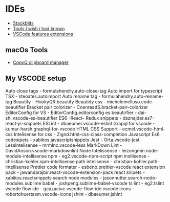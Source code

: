 # IDEs

- [Stackblits](https://stackblitz.com)
- [Tools I wish i had known](https://medium.freecodecamp.org/tools-i-wish-i-had-known-about-when-i-started-coding-57849efd9248)
- [VSCode features extensions](https://tech.small-improvements.com/visual-studio-code-features-customizations-extensions/)


## macOs Tools
- [CopyQ clipboard manager](https://hluk.github.io/CopyQ/)


## My VSCODE setup
Auto close tags - formulahendry.auto-close-tag
Auto import for typescript TSX - steoates.autoimport
Auto rename tag - formulahendry.auto-rename-tag
Beautify - HookyQR.beautify
Beautidy css - michelemelluso.code-beautifier
Bracket pair colorizer - CoenraadS.bracket-pair-colorizer
EditorConfig for VS - EditorConfig.editorconfig
es beautirfier - dai-shi.vscode-es-beautifier
ES6 -React- Redux snippets - dsznajder.es7-react-js-snippets
ESLint - dbaeumer.vscode-eslint
Grapql for vscode - kumar-harsh.graphql-for-vscode
HTML CSS Support - ecmel.vscode-html-css
Intelisense for css - Zignd.html-css-class-completion
Javascript Es6 codesipets - xabikos.javascriptsnippets
Jest - Orta.vscode-jest
Lessintelisense - mrmlnc.vscode-less
MarkDown Lint - DavidAnson.vscode-markdownlint
Node Intelissense - leizongmin.node-module-intellisense
npm - eg2.vscode-npm-script
npm instlisense - christian-kohler.npm-intellisense
path intelisense - christian-kohler.path-intellisense
Prettier code formater - esbenp.prettier-vscode
react extension pack - jawandarajbir.react-vscode-extension-pack
react snipets - xabikos.reactsnippets
search node modules - jasonnutter.search-node-modules
sublime babel - joshpeng.sublime-babel-vscode
ts lint - eg2.tslint
vscode flow ide - gcazaciuc.vscode-flow-ide
vscode icons - robertohuertasm.vscode-icons
jshint - dbaeumer.jshint

